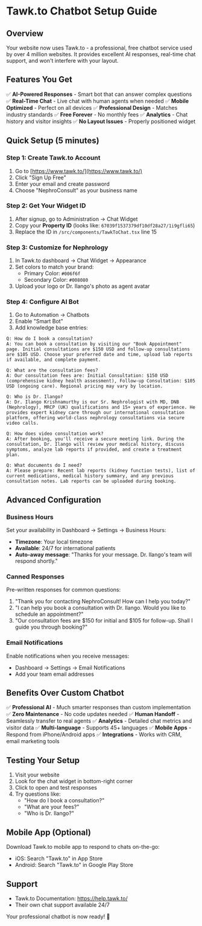 # Tawk.to Chatbot Setup Guide

## Overview
Your website now uses Tawk.to - a professional, free chatbot service used by over 4 million websites. It provides excellent AI responses, real-time chat support, and won't interfere with your layout.

## Features You Get
✅ **AI-Powered Responses** - Smart bot that can answer complex questions
✅ **Real-Time Chat** - Live chat with human agents when needed
✅ **Mobile Optimized** - Perfect on all devices
✅ **Professional Design** - Matches industry standards
✅ **Free Forever** - No monthly fees
✅ **Analytics** - Chat history and visitor insights
✅ **No Layout Issues** - Properly positioned widget

## Quick Setup (5 minutes)

### Step 1: Create Tawk.to Account
1. Go to [https://www.tawk.to/](https://www.tawk.to/)
2. Click "Sign Up Free"
3. Enter your email and create password
4. Choose "NephroConsult" as your business name

### Step 2: Get Your Widget ID
1. After signup, go to Administration → Chat Widget
2. Copy your **Property ID** (looks like: `67039f1537379df10df28a27/1i9gfli65`)
3. Replace the ID in `/src/components/TawkToChat.tsx` line 15

### Step 3: Customize for Nephrology
1. In Tawk.to dashboard → Chat Widget → Appearance
2. Set colors to match your brand:
   - Primary Color: `#006f6f`
   - Secondary Color: `#008080`
3. Upload your logo or Dr. Ilango's photo as agent avatar

### Step 4: Configure AI Bot
1. Go to Automation → Chatbots
2. Enable "Smart Bot"
3. Add knowledge base entries:

```
Q: How do I book a consultation?
A: You can book a consultation by visiting our "Book Appointment" page. Initial consultations are $150 USD and follow-up consultations are $105 USD. Choose your preferred date and time, upload lab reports if available, and complete payment.

Q: What are the consultation fees?
A: Our consultation fees are: Initial Consultation: $150 USD (comprehensive kidney health assessment), Follow-up Consultation: $105 USD (ongoing care). Regional pricing may vary by location.

Q: Who is Dr. Ilango?
A: Dr. Ilango Krishnamurthy is our Sr. Nephrologist with MD, DNB (Nephrology), MRCP (UK) qualifications and 15+ years of experience. He provides expert kidney care through our international consultation platform, offering world-class nephrology consultations via secure video calls.

Q: How does video consultation work?
A: After booking, you'll receive a secure meeting link. During the consultation, Dr. Ilango will review your medical history, discuss symptoms, analyze lab reports if provided, and create a treatment plan.

Q: What documents do I need?
A: Please prepare: Recent lab reports (kidney function tests), list of current medications, medical history summary, and any previous consultation notes. Lab reports can be uploaded during booking.
```

## Advanced Configuration

### Business Hours
Set your availability in Dashboard → Settings → Business Hours:
- **Timezone**: Your local timezone
- **Available**: 24/7 for international patients
- **Auto-away message**: "Thanks for your message. Dr. Ilango's team will respond shortly."

### Canned Responses
Pre-written responses for common questions:
1. "Thank you for contacting NephroConsult! How can I help you today?"
2. "I can help you book a consultation with Dr. Ilango. Would you like to schedule an appointment?"
3. "Our consultation fees are $150 for initial and $105 for follow-up. Shall I guide you through booking?"

### Email Notifications
Enable notifications when you receive messages:
- Dashboard → Settings → Email Notifications
- Add your team email addresses

## Benefits Over Custom Chatbot

✅ **Professional AI** - Much smarter responses than custom implementation
✅ **Zero Maintenance** - No code updates needed
✅ **Human Handoff** - Seamlessly transfer to real agents
✅ **Analytics** - Detailed chat metrics and visitor data
✅ **Multi-language** - Supports 45+ languages
✅ **Mobile Apps** - Respond from iPhone/Android apps
✅ **Integrations** - Works with CRM, email marketing tools

## Testing Your Setup

1. Visit your website
2. Look for the chat widget in bottom-right corner
3. Click to open and test responses
4. Try questions like:
   - "How do I book a consultation?"
   - "What are your fees?"
   - "Who is Dr. Ilango?"

## Mobile App (Optional)
Download Tawk.to mobile app to respond to chats on-the-go:
- iOS: Search "Tawk.to" in App Store
- Android: Search "Tawk.to" in Google Play Store

## Support
- Tawk.to Documentation: https://help.tawk.to/
- Their own chat support available 24/7

Your professional chatbot is now ready! 🚀
